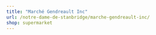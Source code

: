 ```yaml
---
title: "Marché Gendreault Inc"
url: /notre-dame-de-stanbridge/marche-gendreault-inc/
shop: supermarket
---
```

